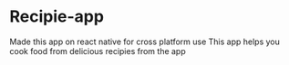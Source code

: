 ﻿# Recipie-app
Made this app on react native for cross platform use
This app helps you cook food from delicious recipies from the app
